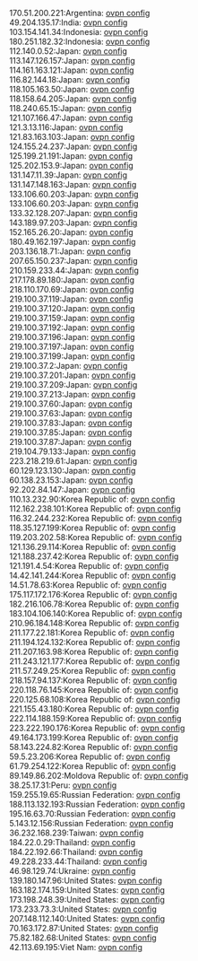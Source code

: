 170.51.200.221:Argentina: [ovpn config](vpn/170_51_200_221.ovpn)  
49.204.135.17:India: [ovpn config](vpn/49_204_135_17.ovpn)  
103.154.141.34:Indonesia: [ovpn config](vpn/103_154_141_34.ovpn)  
180.251.182.32:Indonesia: [ovpn config](vpn/180_251_182_32.ovpn)  
112.140.0.52:Japan: [ovpn config](vpn/112_140_0_52.ovpn)  
113.147.126.157:Japan: [ovpn config](vpn/113_147_126_157.ovpn)  
114.161.163.121:Japan: [ovpn config](vpn/114_161_163_121.ovpn)  
116.82.144.18:Japan: [ovpn config](vpn/116_82_144_18.ovpn)  
118.105.163.50:Japan: [ovpn config](vpn/118_105_163_50.ovpn)  
118.158.64.205:Japan: [ovpn config](vpn/118_158_64_205.ovpn)  
118.240.65.15:Japan: [ovpn config](vpn/118_240_65_15.ovpn)  
121.107.166.47:Japan: [ovpn config](vpn/121_107_166_47.ovpn)  
121.3.13.116:Japan: [ovpn config](vpn/121_3_13_116.ovpn)  
121.83.163.103:Japan: [ovpn config](vpn/121_83_163_103.ovpn)  
124.155.24.237:Japan: [ovpn config](vpn/124_155_24_237.ovpn)  
125.199.21.191:Japan: [ovpn config](vpn/125_199_21_191.ovpn)  
125.202.153.9:Japan: [ovpn config](vpn/125_202_153_9.ovpn)  
131.147.11.39:Japan: [ovpn config](vpn/131_147_11_39.ovpn)  
131.147.148.163:Japan: [ovpn config](vpn/131_147_148_163.ovpn)  
133.106.60.203:Japan: [ovpn config](vpn/133_106_60_203.ovpn)  
133.106.60.203:Japan: [ovpn config](vpn/133_106_60_203.ovpn)  
133.32.128.207:Japan: [ovpn config](vpn/133_32_128_207.ovpn)  
143.189.97.203:Japan: [ovpn config](vpn/143_189_97_203.ovpn)  
152.165.26.20:Japan: [ovpn config](vpn/152_165_26_20.ovpn)  
180.49.162.197:Japan: [ovpn config](vpn/180_49_162_197.ovpn)  
203.136.18.71:Japan: [ovpn config](vpn/203_136_18_71.ovpn)  
207.65.150.237:Japan: [ovpn config](vpn/207_65_150_237.ovpn)  
210.159.233.44:Japan: [ovpn config](vpn/210_159_233_44.ovpn)  
217.178.89.180:Japan: [ovpn config](vpn/217_178_89_180.ovpn)  
218.110.170.69:Japan: [ovpn config](vpn/218_110_170_69.ovpn)  
219.100.37.119:Japan: [ovpn config](vpn/219_100_37_119.ovpn)  
219.100.37.120:Japan: [ovpn config](vpn/219_100_37_120.ovpn)  
219.100.37.159:Japan: [ovpn config](vpn/219_100_37_159.ovpn)  
219.100.37.192:Japan: [ovpn config](vpn/219_100_37_192.ovpn)  
219.100.37.196:Japan: [ovpn config](vpn/219_100_37_196.ovpn)  
219.100.37.197:Japan: [ovpn config](vpn/219_100_37_197.ovpn)  
219.100.37.199:Japan: [ovpn config](vpn/219_100_37_199.ovpn)  
219.100.37.2:Japan: [ovpn config](vpn/219_100_37_2.ovpn)  
219.100.37.201:Japan: [ovpn config](vpn/219_100_37_201.ovpn)  
219.100.37.209:Japan: [ovpn config](vpn/219_100_37_209.ovpn)  
219.100.37.213:Japan: [ovpn config](vpn/219_100_37_213.ovpn)  
219.100.37.60:Japan: [ovpn config](vpn/219_100_37_60.ovpn)  
219.100.37.63:Japan: [ovpn config](vpn/219_100_37_63.ovpn)  
219.100.37.83:Japan: [ovpn config](vpn/219_100_37_83.ovpn)  
219.100.37.85:Japan: [ovpn config](vpn/219_100_37_85.ovpn)  
219.100.37.87:Japan: [ovpn config](vpn/219_100_37_87.ovpn)  
219.104.79.133:Japan: [ovpn config](vpn/219_104_79_133.ovpn)  
223.218.219.61:Japan: [ovpn config](vpn/223_218_219_61.ovpn)  
60.129.123.130:Japan: [ovpn config](vpn/60_129_123_130.ovpn)  
60.138.23.153:Japan: [ovpn config](vpn/60_138_23_153.ovpn)  
92.202.84.147:Japan: [ovpn config](vpn/92_202_84_147.ovpn)  
110.13.232.90:Korea Republic of: [ovpn config](vpn/110_13_232_90.ovpn)  
112.162.238.101:Korea Republic of: [ovpn config](vpn/112_162_238_101.ovpn)  
116.32.244.232:Korea Republic of: [ovpn config](vpn/116_32_244_232.ovpn)  
118.35.127.199:Korea Republic of: [ovpn config](vpn/118_35_127_199.ovpn)  
119.203.202.58:Korea Republic of: [ovpn config](vpn/119_203_202_58.ovpn)  
121.136.29.114:Korea Republic of: [ovpn config](vpn/121_136_29_114.ovpn)  
121.188.237.42:Korea Republic of: [ovpn config](vpn/121_188_237_42.ovpn)  
121.191.4.54:Korea Republic of: [ovpn config](vpn/121_191_4_54.ovpn)  
14.42.141.244:Korea Republic of: [ovpn config](vpn/14_42_141_244.ovpn)  
14.51.78.63:Korea Republic of: [ovpn config](vpn/14_51_78_63.ovpn)  
175.117.172.176:Korea Republic of: [ovpn config](vpn/175_117_172_176.ovpn)  
182.216.106.78:Korea Republic of: [ovpn config](vpn/182_216_106_78.ovpn)  
183.104.106.140:Korea Republic of: [ovpn config](vpn/183_104_106_140.ovpn)  
210.96.184.148:Korea Republic of: [ovpn config](vpn/210_96_184_148.ovpn)  
211.177.22.181:Korea Republic of: [ovpn config](vpn/211_177_22_181.ovpn)  
211.194.124.132:Korea Republic of: [ovpn config](vpn/211_194_124_132.ovpn)  
211.207.163.98:Korea Republic of: [ovpn config](vpn/211_207_163_98.ovpn)  
211.243.121.177:Korea Republic of: [ovpn config](vpn/211_243_121_177.ovpn)  
211.57.249.25:Korea Republic of: [ovpn config](vpn/211_57_249_25.ovpn)  
218.157.94.137:Korea Republic of: [ovpn config](vpn/218_157_94_137.ovpn)  
220.118.76.145:Korea Republic of: [ovpn config](vpn/220_118_76_145.ovpn)  
220.125.68.108:Korea Republic of: [ovpn config](vpn/220_125_68_108.ovpn)  
221.155.43.180:Korea Republic of: [ovpn config](vpn/221_155_43_180.ovpn)  
222.114.188.159:Korea Republic of: [ovpn config](vpn/222_114_188_159.ovpn)  
223.222.190.176:Korea Republic of: [ovpn config](vpn/223_222_190_176.ovpn)  
49.164.173.199:Korea Republic of: [ovpn config](vpn/49_164_173_199.ovpn)  
58.143.224.82:Korea Republic of: [ovpn config](vpn/58_143_224_82.ovpn)  
59.5.23.206:Korea Republic of: [ovpn config](vpn/59_5_23_206.ovpn)  
61.79.254.122:Korea Republic of: [ovpn config](vpn/61_79_254_122.ovpn)  
89.149.86.202:Moldova Republic of: [ovpn config](vpn/89_149_86_202.ovpn)  
38.25.17.31:Peru: [ovpn config](vpn/38_25_17_31.ovpn)  
159.255.19.65:Russian Federation: [ovpn config](vpn/159_255_19_65.ovpn)  
188.113.132.193:Russian Federation: [ovpn config](vpn/188_113_132_193.ovpn)  
195.16.63.70:Russian Federation: [ovpn config](vpn/195_16_63_70.ovpn)  
5.143.12.156:Russian Federation: [ovpn config](vpn/5_143_12_156.ovpn)  
36.232.168.239:Taiwan: [ovpn config](vpn/36_232_168_239.ovpn)  
184.22.0.29:Thailand: [ovpn config](vpn/184_22_0_29.ovpn)  
184.22.192.66:Thailand: [ovpn config](vpn/184_22_192_66.ovpn)  
49.228.233.44:Thailand: [ovpn config](vpn/49_228_233_44.ovpn)  
46.98.129.74:Ukraine: [ovpn config](vpn/46_98_129_74.ovpn)  
139.180.147.96:United States: [ovpn config](vpn/139_180_147_96.ovpn)  
163.182.174.159:United States: [ovpn config](vpn/163_182_174_159.ovpn)  
173.198.248.39:United States: [ovpn config](vpn/173_198_248_39.ovpn)  
173.233.73.3:United States: [ovpn config](vpn/173_233_73_3.ovpn)  
207.148.112.140:United States: [ovpn config](vpn/207_148_112_140.ovpn)  
70.163.172.87:United States: [ovpn config](vpn/70_163_172_87.ovpn)  
75.82.182.68:United States: [ovpn config](vpn/75_82_182_68.ovpn)  
42.113.69.195:Viet Nam: [ovpn config](vpn/42_113_69_195.ovpn)  
